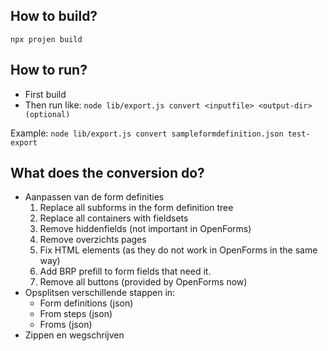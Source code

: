 ## How to build?
`npx projen build`

## How to run?
- First build
- Then run like: `node lib/export.js convert <inputfile> <output-dir> (optional)`

Example:
```node lib/export.js convert sampleformdefinition.json test-export```


## What does the conversion do?
- Aanpassen van de form definities
  1. Replace all subforms in the form definition tree
  2. Replace all containers with fieldsets
  3. Remove hiddenfields (not important in OpenForms)
  4. Remove overzichts pages
  5. Fix HTML elements (as they do not work in OpenForms in the same way)
  6. Add BRP prefill to form fields that need it.
  7. Remove all buttons (provided by OpenForms now)
- Opsplitsen verschillende stappen in:
  - Form definitions (json)
  - From steps (json)
  - Froms (json)
- Zippen en wegschrijven